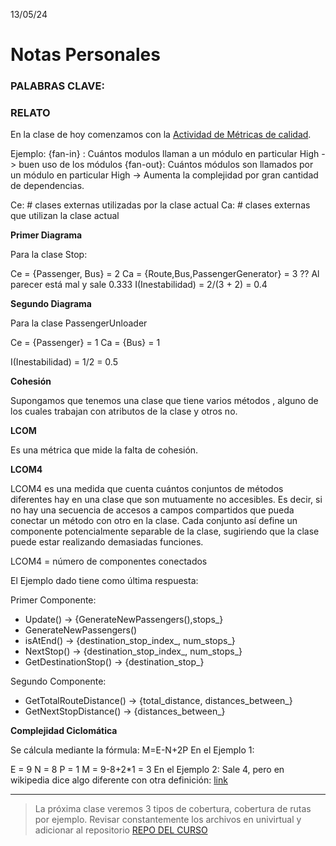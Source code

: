 13/05/24
# Notas Personales

### PALABRAS CLAVE:


### RELATO

En la clase de hoy comenzamos con la [Actividad de Métricas de calidad](https://univirtual.uni.pe/pluginfile.php/628866/mod_resource/content/1/Metricas-calidad.pdf). 

Ejemplo:
{fan-in} : Cuántos modulos llaman a un módulo en particular
    High -> buen uso de los módulos
{fan-out}: Cuántos módulos son llamados por un módulo en particular
    High -> Aumenta la complejidad por gran cantidad de dependencias.


Ce: # clases externas utilizadas por la clase actual
Ca: # clases externas que utilizan la clase actual

**Primer Diagrama**

Para la clase Stop:

Ce = {Passenger, Bus} = 2
Ca = {Route,Bus,PassengerGenerator} = 3
?? Al parecer está mal y sale 0.333
I(Inestabilidad) = 2/(3 + 2) = 0.4 

**Segundo Diagrama**

Para la clase PassengerUnloader

Ce = {Passenger} = 1
Ca = {Bus} = 1

I(Inestabilidad) = 1/2 = 0.5


**Cohesión**

Supongamos que tenemos una clase que tiene varios métodos , alguno de los cuales trabajan con atributos de la clase y otros no.

**LCOM**

Es una métrica que mide la falta de cohesión.

**LCOM4**

LCOM4 es una medida que cuenta cuántos conjuntos de métodos diferentes hay en una clase que son
mutuamente no accesibles. Es decir, si no hay una secuencia de accesos a campos compartidos que
pueda conectar un método con otro en la clase. Cada conjunto así define un componente
potencialmente separable de la clase, sugiriendo que la clase puede estar realizando demasiadas
funciones.

LCOM4 = número de componentes conectados

El Ejemplo dado tiene como última respuesta:

Primer Componente:
- Update() -> {GenerateNewPassengers(),stops_}
- GenerateNewPassengers()
- isAtEnd() -> {destination_stop_index_, num_stops_}
- NextStop() -> {destination_stop_index_, num_stops_}
- GetDestinationStop() -> {destination_stop_}

Segundo Componente:
- GetTotalRouteDistance() -> {total_distance, distances_between_}
- GetNextStopDistance() -> {distances_between_}

**Complejidad Ciclomática**

Se cálcula mediante la fórmula: M=E-N+2P
En el Ejemplo 1:

E = 9
N = 8
P = 1
M = 9-8+2*1 = 3
En el Ejemplo 2:
Sale 4, pero en wikipedia dice algo diferente con otra definición: [link](https://en.wikipedia.org/wiki/Cyclomatic_complexity)

***
> La próxima clase veremos 3 tipos de cobertura, cobertura de rutas por ejemplo.
> Revisar constantemente los archivos en univirtual y adicionar al repositorio [REPO DEL CURSO](https://github.com/Jxtrex/Desarrollo-de-Software-2024-1)
